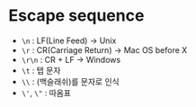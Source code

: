 # Escape sequence

- `\n` : LF(Line Feed) -> Unix
- `\r` : CR(Carriage Return) -> Mac OS before X
- `\r\n` : CR + LF -> Windows
- `\t` : 탭 문자
- `\\` : \(백슬래쉬)를 문자로 인식
- `\'`, `\"` : 따옴표
 